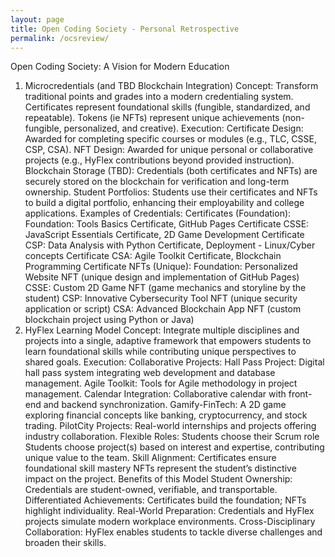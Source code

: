 ```yaml
---
layout: page
title: Open Coding Society - Personal Retrospective
permalink: /ocsreview/
---
```

Open Coding Society: A Vision for Modern Education
1. Microcredentials (and TBD Blockchain Integration)
Concept:
Transform traditional points and grades into a modern credentialing system.
		Certificates represent foundational skills (fungible, standardized, and repeatable).
		Tokens (ie NFTs) represent unique achievements (non-fungible, personalized, and creative).
Execution:
		Certificate Design: Awarded for completing specific courses or modules (e.g., TLC, CSSE, CSP, CSA).
		NFT Design: Awarded for unique personal or collaborative projects (e.g., HyFlex contributions beyond provided instruction).
		Blockchain Storage (TBD): Credentials (both certificates and NFTs) are securely stored on the blockchain for verification and long-term ownership.
		Student Portfolios: Students use their certificates and NFTs to build a digital portfolio, enhancing their employability and college applications.
Examples of Credentials:
Certificates (Foundation):
		Foundation: Tools Basics Certificate, GitHub Pages Certificate
		CSSE: JavaScript Essentials Certificate, 2D Game Development Certificate
		CSP: Data Analysis with Python Certificate, Deployment - Linux/Cyber concepts Certificate
		CSA: Agile Toolkit Certificate, Blockchain Programming Certificate
NFTs (Unique):
		Foundation: Personalized Website NFT (unique design and implementation of GitHub Pages)
		CSSE: Custom 2D Game NFT (game mechanics and storyline by the student)
		CSP: Innovative Cybersecurity Tool NFT (unique security application or script)
		CSA: Advanced Blockchain App NFT (custom blockchain project using Python or Java)
2. HyFlex Learning Model
Concept:
Integrate multiple disciplines and projects into a single, adaptive framework that empowers students to learn foundational skills while contributing unique perspectives to shared goals.
Execution:
		Collaborative Projects:
		Hall Pass Project: Digital hall pass system integrating web development and database management.
		Agile Toolkit: Tools for Agile methodology in project management.
		Calendar Integration: Collaborative calendar with front-end and backend synchronization.
		Gamify-FinTech: A 2D game exploring financial concepts like banking, cryptocurrency, and stock trading.
		PilotCity Projects: Real-world internships and projects offering industry collaboration.
		Flexible Roles:
		 Students choose their Scrum role
         Students choose project(s) based on interest and expertise, contributing unique value to the team.
		Skill Alignment:
		 Certificates ensure foundational skill mastery
         NFTs represent the student’s distinctive impact on the project.
Benefits of this Model
Student Ownership: Credentials are student-owned, verifiable, and transportable.
Differentiated Achievements: Certificates build the foundation; NFTs highlight individuality.
Real-World Preparation: Credentials and HyFlex projects simulate modern workplace environments.
Cross-Disciplinary Collaboration: HyFlex enables students to tackle diverse challenges and broaden their skills.
